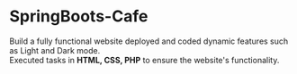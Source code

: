 # SpringBoots-Cafe
Build a fully functional website deployed and coded dynamic features such as Light and Dark mode.
<br>Executed tasks in <b>HTML, CSS, PHP</b> to ensure the website's functionality.
